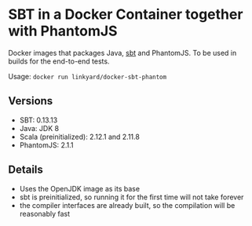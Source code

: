 SBT in a Docker Container together with PhantomJS
=================================================
Docker images that packages Java, [sbt](http://www.scala-sbt.org/) and PhantomJS.
To be used in builds for the end-to-end tests.

Usage: `docker run linkyard/docker-sbt-phantom`

Versions
--------
* SBT: 0.13.13
* Java: JDK 8
* Scala (preinitialized): 2.12.1 and 2.11.8
* PhantomJS: 2.1.1

Details
-------
* Uses the OpenJDK image as its base
* sbt is preinitialized, so running it for the first time will not take forever
* the compiler interfaces are already built, so the compilation will be reasonably fast
